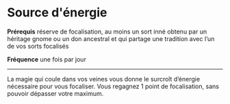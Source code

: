 # Source d'énergie

<p><strong>Prérequis</strong> réserve de focalisation, au moins un sort inné obtenu par un héritage gnome ou un don ancestral et qui partage une tradition avec l’un de vos sorts focalisés</p>
<p><strong>Fréquence</strong> une fois par jour</p>
<hr>
<p>La magie qui coule dans vos veines vous donne le surcroît d’énergie nécessaire pour vous focaliser. Vous regagnez 1 point de focalisation, sans pouvoir dépasser votre maximum.</p>